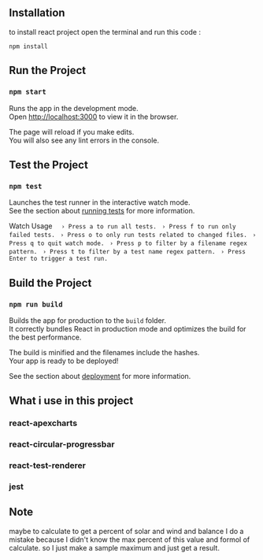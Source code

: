 

## Installation
to install react project open the terminal and run this code :<br>


``` npm install ```


## Run the Project <br>

### `npm start`

Runs the app in the development mode.<br>
Open [http://localhost:3000](http://localhost:3000) to view it in the browser.

The page will reload if you make edits.<br>
You will also see any lint errors in the console.

## Test the Project <br>

### `npm test`

Launches the test runner in the interactive watch mode.<br>
See the section about [running tests](https://facebook.github.io/create-react-app/docs/running-tests) for more information.


Watch Usage
```  › Press a to run all tests.```
``` › Press f to run only failed tests.```
``` › Press o to only run tests related to changed files.```
``` › Press q to quit watch mode.```
``` › Press p to filter by a filename regex pattern.```
``` › Press t to filter by a test name regex pattern.```
``` › Press Enter to trigger a test run.```




## Build the Project <br>


### `npm run build`

Builds the app for production to the `build` folder.<br>
It correctly bundles React in production mode and optimizes the build for the best performance.

The build is minified and the filenames include the hashes.<br>
Your app is ready to be deployed!

See the section about [deployment](https://facebook.github.io/create-react-app/docs/deployment) for more information.

 

 ## What i use in this project <br>

 ### react-apexcharts
 ### react-circular-progressbar
 ### react-test-renderer
 ### jest


  ## Note <br>
  
  maybe to calculate to get a percent of solar and wind and balance I do a mistake because I didn't know the max percent of this value and formol of calculate. so I just make a sample maximum and just get a result.

  
